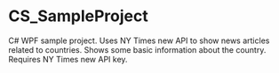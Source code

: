 # CS_SampleProject
C# WPF sample project. Uses NY Times new API to show news articles related to countries. Shows some basic information about the country. Requires NY Times new API key.
